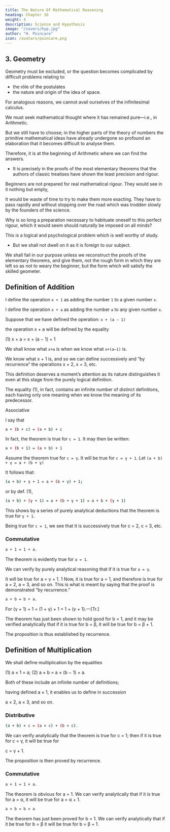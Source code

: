 ```yaml
---
title: The Nature Of Mathematical Reasoning
heading: Chapter 1b
weight: 4
description: Science and Hypothesis
image: "/covers/hyp.jpg"
author: "H. Poincare"
icon: /avatars/poincare.png
---
```



## 3. Geometry

<!-- Let us now see the geometer at work, and try to surprise some of his methods. The task is not without difficulty; it is not enough to open a book at random and to anal-science and hypothesis

yse any proof we may come across.  -->

Geometry must be excluded, or the question becomes complicated by difficult problems relating to:
- the rôle of the postulates
- the nature and origin of the idea of space. 

For analogous reasons, we cannot avail ourselves of the infinitesimal calculus. 

We must seek mathematical thought where it has remained pure—i.e., in Arithmetic. 

But we still have to choose; in the higher parts of the theory of numbers the primitive mathematical ideas have already undergone
so profound an elaboration that it becomes difficult to analyse them.

Therefore, it is at the beginning of Arithmetic where we can find the answers. 
- It is precisely in the proofs of the most elementary theorems that the authors of classic treatises have shown the least precision and rigour.

Beginners are not prepared for real mathematical rigour. They would see in it nothing but empty,
<!-- tedious subtleties.  -->

It would be waste of time to try to make them more exacting. They have to pass rapidly and without stopping over the road which was trodden slowly
by the founders of the science.

Why is so long a preparation necessary to habituate <!-- nature of mathematical reasoning. --> oneself to this perfect rigour, which it would seem should naturally be imposed on all minds?

This is a logical and psychological problem which is well worthy of study. 
- But we shall not dwell on it as it is foreign to our subject. 

We shall fail in our purpose unless we reconstruct the proofs of the elementary theorems, and give them, not the rough form in which they are left
so as not to weary the beginner, but the form which will satisfy the skilled geometer.


## Definition of Addition

I define<!--  assume that --> the operation `x + 1` as <!--  has been defined. --> adding the number `1` to a given number `x`. 

<!-- Whatever may be said of this definition, it does not enter 
into the subsequent reasoning. -->

I define the operation `x + a` as adding the number `a` to any given number `x`.

Suppose that we have defined the operation: `x + (a − 1)`

the operation x + a will be defined by the equality

(1) x + a = x + (a − 1) + 1

We shall know what `x+a` is when we know what `x+(a−1)` is. 

We know what x + 1 is, and so we can define successively and “by recurrence” the operations x + 2, x + 3, etc. 

This definition deserves a moment’s attention as its nature distinguishes it even at this stage from the purely logical definition. 

The equality (1), in fact, contains an infinite number of distinct definitions, each having only one meaning when we know the meaning of its predecessor.


Associative

I say that

```bash
a + (b + c) = (a + b) + c
```

In fact, the theorem is true for `c = 1`. It may then be written:

```bash
a + (b + 1) = (a + b) + 1
```

<!-- which, remembering the difference of notation, is nothing but the equality (1) by which I have just defined addition. -->

Assume the theorem true for `c = γ`. It will be true for `c = γ + 1`. Let `(a + b) + γ = a + (b + γ)`

It follows that:

```bash
(a + b) + γ + 1 = a + (b + γ) + 1;
```

or by def. (1),

```bash
(a + b) + (γ + 1) = a + (b + γ + 1) = a + b + (γ + 1)
```

This shows by a series of purely analytical deductions that the theorem is true for `γ + 1`. 

Being true for `c = 1`, we see that it is successively true for c = 2, c = 3, etc.


### Commutative

```bash
a + 1 = 1 + a.
```

The theorem is evidently true for `a = 1`. 

We can verify by purely analytical reasoning that if it is true for `a = γ`.

It will be true for a = γ + 1. 1 Now, it is true for a = 1, and therefore is true for a = 2, a = 3, and so on. This is
what is meant by saying that the proof is demonstrated “by recurrence.”


```bash
a + b = b + a.
```

For (γ + 1) + 1 = (1 + γ) + 1 = 1 + (γ + 1).—[Tr.]

The theorem has just been shown to hold good for b = 1, and it may be verified analytically that if it is true for b = β, it will be true for b = β + 1. 

The proposition is thus established by recurrence.


## Definition of Multiplication

We shall define multiplication by the equalities

(1) a × 1 = a;
(2) a × b = a × (b − 1) + a.

Both of these include an infinite number of definitions;

having defined a × 1, it enables us to define in succession

a × 2, a × 3, and so on.



### Distributive


```bash
(a + b) × c = (a × c) + (b × c).
```

We can verify analytically that the theorem is true for c = 1; then if it is true for c = γ, it will be true for

c = γ + 1. 

The proposition is then proved by recurrence.

### Commutative

```bash
a × 1 = 1 × a.
```

The theorem is obvious for a = 1. We can verify analytically that if it is true for a = α, it will be true for
a = α + 1.


```bash
a × b = b × a
```

The theorem has just been proved for b = 1. We can verify analytically that if it be true for b = β it will be
true for b = β + 1.
